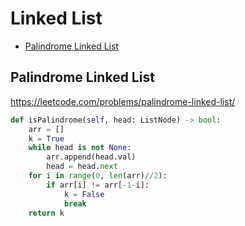 # Linked List

+ [Palindrome Linked List](#palindrome-linked-list)

[comment]: <> (Stop)

## Palindrome Linked List

https://leetcode.com/problems/palindrome-linked-list/

```python
def isPalindrome(self, head: ListNode) -> bool:
    arr = []
    k = True
    while head is not None:
        arr.append(head.val)
        head = head.next
    for i in range(0, len(arr)//2):
        if arr[i] != arr[-1-i]:
            k = False
            break
    return k
```
